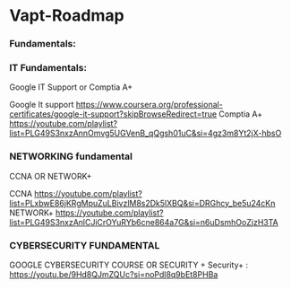 # Vapt-Roadmap

### Fundamentals:
### IT Fundamentals:
Google IT Support or Comptia A+


Google It support https://www.coursera.org/professional-certificates/google-it-support?skipBrowseRedirect=true
Comptia A+ https://youtube.com/playlist?list=PLG49S3nxzAnnOmvg5UGVenB_qQgsh01uC&si=4gz3m8Yt2jX-hbsO

### NETWORKING fundamental
CCNA OR NETWORK+

CCNA https://youtube.com/playlist?list=PLxbwE86jKRgMpuZuLBivzlM8s2Dk5lXBQ&si=DRGhcy_be5u24cKn
NETWORK+  https://youtube.com/playlist?list=PLG49S3nxzAnlCJiCrOYuRYb6cne864a7G&si=n6uDsmhOoZjzH3TA

### CYBERSECURITY FUNDAMENTAL 

GOOGLE CYBERSECURITY COURSE OR SECURITY +
Security+  : https://youtu.be/9Hd8QJmZQUc?si=noPdl8q9bEt8PHBa
